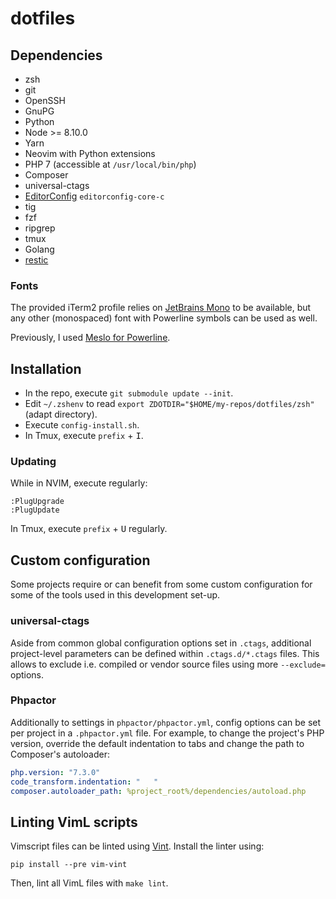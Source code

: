 # dotfiles

## Dependencies

 * zsh
 * git
 * OpenSSH
 * GnuPG
 * Python
 * Node >= 8.10.0
 * Yarn
 * Neovim with Python extensions
 * PHP 7 (accessible at `/usr/local/bin/php`)
 * Composer
 * universal-ctags
 * [EditorConfig](http://editorconfig.org/) `editorconfig-core-c`
 * tig
 * fzf
 * ripgrep
 * tmux
 * Golang
 * [restic](https://restic.github.io/)

### Fonts

The provided iTerm2 profile relies on [JetBrains Mono](https://github.com/JetBrains/JetBrainsMono) to be available, but any other (monospaced) font with Powerline symbols can be used as well.

Previously, I used [Meslo for Powerline](https://github.com/powerline/fonts).

## Installation

 * In the repo, execute `git submodule update --init`.
 * Edit `~/.zshenv` to read `export ZDOTDIR="$HOME/my-repos/dotfiles/zsh"` (adapt directory).
 * Execute `config-install.sh`.
 * In Tmux, execute `prefix` + <kbd>I</kbd>.

### Updating

While in NVIM, execute regularly:

    :PlugUpgrade
    :PlugUpdate

In Tmux, execute `prefix` + <kbd>U</kbd> regularly.

## Custom configuration

Some projects require or can benefit from some custom configuration for some of the tools used in this development set-up.

### universal-ctags

Aside from common global configuration options set in `.ctags`, additional project-level parameters can be defined within `.ctags.d/*.ctags` files. This allows to exclude i.e. compiled or vendor source files using more `--exclude=` options.

### Phpactor

Additionally to settings in `phpactor/phpactor.yml`, config options can be set per project in a `.phpactor.yml` file. For example, to change the project's PHP version, override the default indentation to tabs and change the path to Composer's autoloader:

```yaml
php.version: "7.3.0"
code_transform.indentation: "	"
composer.autoloader_path: %project_root%/dependencies/autoload.php
```

## Linting VimL scripts

Vimscript files can be linted using [Vint](https://github.com/Vimjas/vint). Install the linter using:

    pip install --pre vim-vint

Then, lint all VimL files with `make lint`.

